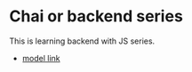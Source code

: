 # Chai or backend series 

This is learning backend with JS series.


- [model link](https://app.eraser.io/workspace/YtPqZ1VogxGy1jzIDkzj)


